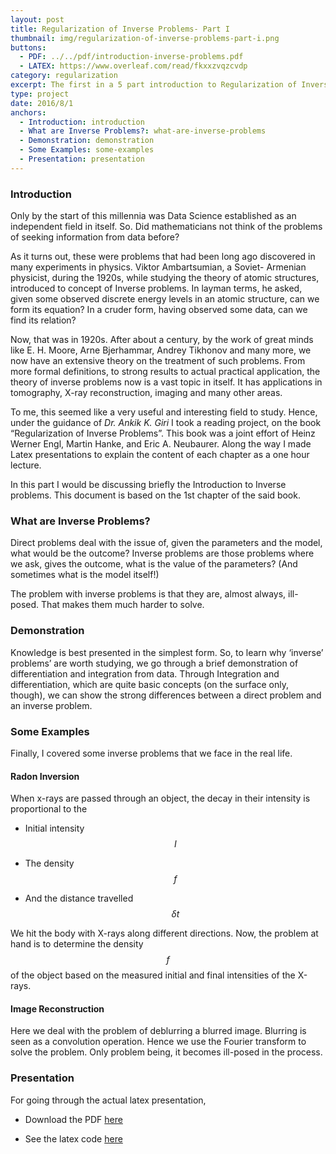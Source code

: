 ```yaml
---
layout: post
title: Regularization of Inverse Problems- Part I
thumbnail: img/regularization-of-inverse-problems-part-i.png
buttons:
  - PDF: ../../pdf/introduction-inverse-problems.pdf
  - LATEX: https://www.overleaf.com/read/fkxxzvqzcvdp
category: regularization
excerpt: The first in a 5 part introduction to Regularization of Inverse Problems.
type: project
date: 2016/8/1
anchors:
  - Introduction: introduction
  - What are Inverse Problems?: what-are-inverse-problems
  - Demonstration: demonstration
  - Some Examples: some-examples
  - Presentation: presentation
---
```


### Introduction

Only by the start of this millennia was Data Science established as an independent field in itself. So.
Did mathematicians not think of the problems of seeking information from data before?

As it turns out, these were problems that had been long ago discovered in many experiments in physics.
Viktor Ambartsumian, a Soviet- Armenian physicist, during the 1920s, while studying the theory
 of atomic structures, introduced to concept of Inverse problems. In layman terms, he asked,
 given some observed discrete energy levels in an atomic structure, can we form its equation?
In a cruder form, having observed some data, can we find its relation?

Now, that was in 1920s. After about a century, by the work of great minds like E. H. Moore,
Arne Bjerhammar, Andrey Tikhonov and many more, we now have an extensive theory on the treatment
 of such problems.  From more formal definitions, to strong results to actual practical application,
 the theory of inverse problems now is a vast topic in itself. It has applications in tomography, X-ray
 reconstruction, imaging and many other areas.

To me, this seemed like a very useful and interesting field to study. Hence, under the guidance
 of *Dr. Ankik K. Giri* I took a reading project, on the book “Regularization of Inverse Problems”.
 This book was a joint effort of Heinz Werner Engl, Martin Hanke, and Eric A. Neubaurer. Along the way
 I made Latex presentations to explain the content of each chapter as a one hour lecture.

In this part I would be discussing briefly the Introduction to Inverse problems. This document is based on the 1st chapter of the said book.

### What are Inverse Problems?

Direct problems deal with the issue of, given the parameters and the model, what would be
the outcome? Inverse problems are those problems where we ask, gives the outcome, what is
the value of the parameters? (And sometimes what is the model itself!)

The problem with inverse problems is that they are, almost always, ill-posed. That
makes them much harder to solve.

### Demonstration

Knowledge is best presented in the simplest form. So, to learn why ‘inverse’ problems’ are
worth studying, we go through a brief demonstration of differentiation and integration
from data. Through Integration and differentiation, which are quite basic concepts (on the
surface only, though), we can show the strong differences between a direct problem and an
inverse problem.

### Some Examples

Finally, I covered some inverse problems that we face in the real life.

#### Radon Inversion

When x-rays are passed through an object, the decay in their intensity is proportional to the

* Initial intensity $$ I $$

* The density $$ f $$

* And the distance travelled $$ \delta t $$

We hit the body with X-rays along different directions. Now, the problem at hand is to
determine the density $$f$$ of the object based on the measured initial and final intensities
of the X-rays.

#### Image Reconstruction

Here we deal with the problem of deblurring a blurred image. Blurring is seen as a
convolution operation. Hence we use the Fourier transform to solve the problem.  Only
problem being, it becomes ill-posed in the process.

### Presentation

For going through the actual latex presentation,

* Download the PDF [here](../../pdf/introduction-inverse-problems.pdf)

* See the latex code [here](https://www.overleaf.com/read/fkxxzvqzcvdp)
